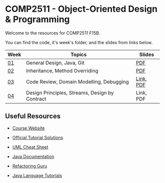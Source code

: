 # COMP2511 - Object-Oriented Design & Programming

Welcome to the resources for COMP2511 F15B.

You can find the code, it's week's folder, and the slides from links below.

| Week            | Topics                                         | Slides                                                                                                                                                                                                                    |
| --------------- | ---------------------------------------------- | ------------------------------------------------------------------------------------------------------------------------------------------------------------------------------------------------------------------------- |
| [01](./week01/) | General Design, Java, Git                      | [PDF](./week01/COMP2511%2024T3%20-%20Week%201.pdf)                                                                                                                                                                        |
| [02](./week02/) | Inheritance, Method Overriding                 | [PDF](./week02/COMP2511%2024T3%20-%20Week%202.pdf)                                                                                                                                                                        |
| [03](./week03/) | Code Review, Domain Modelling, Debugging       | [Link](https://www.canva.com/design/DAGR3Z39Rck/LHiSaL0rvwBs-_YpMrLejQ/edit?utm_content=DAGR3Z39Rck&utm_campaign=designshare&utm_medium=link2&utm_source=sharebutton), [PDF](./week03/COMP2511%2024T3%20-%20Week%203.pdf) |
| [04](./week04/) | Design Principles, Streams, Design by Contract | Link, PDF                                                                                                                                                                                                                 |

## Useful Resources

- [Course Website](https://webcms3.cse.unsw.edu.au/COMP2511/24T3/)
- [Official Tutorial Solutions](https://webcms3.cse.unsw.edu.au/COMP2511/24T3/resources/103760)
- [UML Cheat Sheet](./COMP2511%2024T3%20UML%20Cheatsheet.pdf)

- [Java Documentation](https://docs.oracle.com/en/java/javase/17/)
- [Refactoring Guru](https://refactoring.guru/)
- [Java Language Tutorials](https://docs.oracle.com/javase/tutorial/java/)
